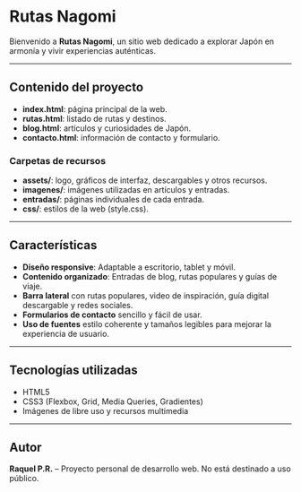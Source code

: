 # Rutas Nagomi

Bienvenido a **Rutas Nagomi**, un sitio web dedicado a explorar Japón en armonía y vivir experiencias auténticas. 

---

## Contenido del proyecto

- **index.html**: página principal de la web.  
- **rutas.html**: listado de rutas y destinos.  
- **blog.html**: artículos y curiosidades de Japón.  
- **contacto.html**: información de contacto y formulario.  

### Carpetas de recursos

- **assets/**: logo, gráficos de interfaz, descargables y otros recursos.  
- **imagenes/**: imágenes utilizadas en artículos y entradas.  
- **entradas/**: páginas individuales de cada entrada.  
- **css/**: estilos de la web (style.css).

---

## Características

- **Diseño responsive**: Adaptable a escritorio, tablet y móvil.
- **Contenido organizado**: Entradas de blog, rutas populares y guías de viaje.
- **Barra lateral** con rutas populares, video de inspiración, guía digital descargable y redes sociales.
- **Formularios de contacto** sencillo y fácil de usar.
- **Uso de fuentes** estilo coherente y tamaños legibles para mejorar la experiencia de usuario.

---

## Tecnologías utilizadas

- HTML5
- CSS3 (Flexbox, Grid, Media Queries, Gradientes)
- Imágenes de libre uso y recursos multimedia

---

## Autor

**Raquel P.R.** – Proyecto personal de desarrollo web. No está destinado a uso público.


